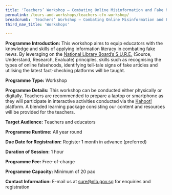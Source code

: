 ```yaml
---
title: 'Teachers’ Workshop – Combating Online Misinformation and Fake News'
permalink: /tours-and-workshops/teachers-cfn-workshop/
breadcrumb: 'Teachers’ Workshop – Combating Online Misinformation and Fake News'
third_nav_title: 'Workshops'

---
```


**Programme Introduction:** This workshop aims to equip educators with the knowledge and skills of applying information literacy in combating fake news. By leveraging on the [National Library Board’s S.U.R.E.](https://sure.nlb.gov.sg/about-us/sure-campaign/) (Source, Understand, Research, Evaluate) principles, skills such as recognising the types of online falsehoods, identifying tell-tale signs of fake articles and utilising the latest fact-checking platforms will be taught.

**Programme Type:** Workshop

**Programme Details:** This workshop can be conducted either physically or digitally. Teachers are recommended to prepare a laptop or smartphone as they will participate in interactive activities conducted via the [Kahoot!](https://kahoot.it/) platform. A blended learning package consisting our content and resources will be provided for the teachers. 

 **Target Audience:** Teachers and educators

**Programme Runtime:** All year round

**Due Date for Registration:** Register 1 month in advance (preferred)

**Duration of Session:** 1 hour

**Programme Fee:** Free-of-charge

**Programme Capacity:** Minimum of 20 pax

**Contact Information:** E-mail us at [sure@nlb.gov.sg](mailto:sure@nlb.gov.sg) for enquiries and registration